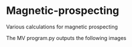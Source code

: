 # Magnetic-prospecting
Various calculations for magnetic prospecting

The MV program.py outputs the following images
